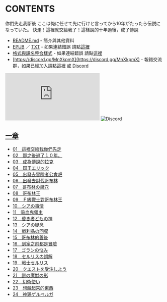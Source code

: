 # CONTENTS

你們先走我斷後
ここは俺に任せて先に行けと言ってから10年がたったら伝説になっていた。
快走！這裡就交給我了！這樣說的十年過後，成了傳說


- [README.md](README.md) - 簡介與其他資料
- [EPUB](https://gitlab.com/demonovel/epub-txt/blob/master/syosetu_out/%E5%BF%AB%E8%B5%B0%EF%BC%81%E9%80%99%E8%A3%A1%E5%B0%B1%E4%BA%A4%E7%B5%A6%E6%88%91%E4%BA%86%EF%BC%81%E9%80%99%E6%A8%A3%E8%AA%AA%E7%9A%84%E5%8D%81%E5%B9%B4%E9%81%8E%E5%BE%8C%EF%BC%8C%E6%88%90%E4%BA%86%E5%82%B3%E8%AA%AA.epub) ／ [TXT](https://gitlab.com/demonovel/epub-txt/blob/master/syosetu_out/out/%E5%BF%AB%E8%B5%B0%EF%BC%81%E9%80%99%E8%A3%A1%E5%B0%B1%E4%BA%A4%E7%B5%A6%E6%88%91%E4%BA%86%EF%BC%81%E9%80%99%E6%A8%A3%E8%AA%AA%E7%9A%84%E5%8D%81%E5%B9%B4%E9%81%8E%E5%BE%8C%EF%BC%8C.out.txt) - 如果連結錯誤 請點[這裡](https://gitlab.com/demonovel/epub-txt/tree/master)
- [格式與譯名整合樣式](https://github.com/bluelovers/node-novel/blob/master/lib/locales/%E4%BD%A0%E5%80%91%E5%85%88%E8%B5%B0%E6%88%91%E6%96%B7%E5%BE%8C.ts) - 如果連結錯誤 請點[這裡](https://github.com/bluelovers/node-novel/tree/master/lib/locales)
- [https://discord.gg/MnXkpmX](https://discord.gg/MnXkpmX) - 報錯交流群，如果已經加入請點[這裡](https://discordapp.com/channels/467794087769014273/467794088285175809) 或 [Discord](https://discordapp.com/channels/@me)


![導航目錄](https://chart.apis.google.com/chart?cht=qr&chs=150x150&chl=https://gitee.com/bluelovers/novel/blob/master/syosetu/你們先走我斷後/導航目錄.md)  ![Discord](https://chart.apis.google.com/chart?cht=qr&chs=150x150&chl=https://discord.gg/MnXkpmX)




## [一章](00000_%E4%B8%80%E7%AB%A0)

- [01　這裡交給我你們先走](00000_%E4%B8%80%E7%AB%A0/01%E3%80%80%E9%80%99%E8%A3%A1%E4%BA%A4%E7%B5%A6%E6%88%91%E4%BD%A0%E5%80%91%E5%85%88%E8%B5%B0.txt)
- [02　那之後過了１０年。](00000_%E4%B8%80%E7%AB%A0/02%E3%80%80%E9%82%A3%E4%B9%8B%E5%BE%8C%E9%81%8E%E4%BA%86%EF%BC%91%EF%BC%90%E5%B9%B4%E3%80%82.txt)
- [03　成為傳說的拉克](00000_%E4%B8%80%E7%AB%A0/03%E3%80%80%E6%88%90%E7%82%BA%E5%82%B3%E8%AA%AA%E7%9A%84%E6%8B%89%E5%85%8B.txt)
- [04　国王エリック](00000_%E4%B8%80%E7%AB%A0/04%E3%80%80%E5%9B%BD%E7%8E%8B%E3%82%A8%E3%83%AA%E3%83%83%E3%82%AF.txt)
- [05　出發去冒險者公會吧](00000_%E4%B8%80%E7%AB%A0/05%E3%80%80%E5%87%BA%E7%99%BC%E5%8E%BB%E5%86%92%E9%9A%AA%E8%80%85%E5%85%AC%E6%9C%83%E5%90%A7.txt)
- [06　出發去討伐哥布林](00000_%E4%B8%80%E7%AB%A0/06%E3%80%80%E5%87%BA%E7%99%BC%E5%8E%BB%E8%A8%8E%E4%BC%90%E5%93%A5%E5%B8%83%E6%9E%97.txt)
- [07　哥布林の巣穴](00000_%E4%B8%80%E7%AB%A0/07%E3%80%80%E5%93%A5%E5%B8%83%E6%9E%97%E3%81%AE%E5%B7%A3%E7%A9%B4.txt)
- [08　哥布林王](00000_%E4%B8%80%E7%AB%A0/08%E3%80%80%E5%93%A5%E5%B8%83%E6%9E%97%E7%8E%8B.txt)
- [09　Ｆ級戰士對哥布林王](00000_%E4%B8%80%E7%AB%A0/09%E3%80%80%EF%BC%A6%E7%B4%9A%E6%88%B0%E5%A3%AB%E5%B0%8D%E5%93%A5%E5%B8%83%E6%9E%97%E7%8E%8B.txt)
- [10　シアの事情](00000_%E4%B8%80%E7%AB%A0/10%E3%80%80%E3%82%B7%E3%82%A2%E3%81%AE%E4%BA%8B%E6%83%85.txt)
- [11　吸血鬼領主](00000_%E4%B8%80%E7%AB%A0/11%E3%80%80%E5%90%B8%E8%A1%80%E9%AC%BC%E9%A0%98%E4%B8%BB.txt)
- [12　昏き者どもの神](00000_%E4%B8%80%E7%AB%A0/12%E3%80%80%E6%98%8F%E3%81%8D%E8%80%85%E3%81%A9%E3%82%82%E3%81%AE%E7%A5%9E.txt)
- [13　シアの疑念](00000_%E4%B8%80%E7%AB%A0/13%E3%80%80%E3%82%B7%E3%82%A2%E3%81%AE%E7%96%91%E5%BF%B5.txt)
- [14　戦利品の回収](00000_%E4%B8%80%E7%AB%A0/14%E3%80%80%E6%88%A6%E5%88%A9%E5%93%81%E3%81%AE%E5%9B%9E%E5%8F%8E.txt)
- [15　哥布林的善後](00000_%E4%B8%80%E7%AB%A0/15%E3%80%80%E5%93%A5%E5%B8%83%E6%9E%97%E7%9A%84%E5%96%84%E5%BE%8C.txt)
- [16　到家之前都是冒險](00000_%E4%B8%80%E7%AB%A0/16%E3%80%80%E5%88%B0%E5%AE%B6%E4%B9%8B%E5%89%8D%E9%83%BD%E6%98%AF%E5%86%92%E9%9A%AA.txt)
- [17　ゴランの悩み](00000_%E4%B8%80%E7%AB%A0/17%E3%80%80%E3%82%B4%E3%83%A9%E3%83%B3%E3%81%AE%E6%82%A9%E3%81%BF.txt)
- [18　セルリスの誤解](00000_%E4%B8%80%E7%AB%A0/18%E3%80%80%E3%82%BB%E3%83%AB%E3%83%AA%E3%82%B9%E3%81%AE%E8%AA%A4%E8%A7%A3.txt)
- [19　戦士セルリス](00000_%E4%B8%80%E7%AB%A0/19%E3%80%80%E6%88%A6%E5%A3%AB%E3%82%BB%E3%83%AB%E3%83%AA%E3%82%B9.txt)
- [20　クエストを受注しよう](00000_%E4%B8%80%E7%AB%A0/20%E3%80%80%E3%82%AF%E3%82%A8%E3%82%B9%E3%83%88%E3%82%92%E5%8F%97%E6%B3%A8%E3%81%97%E3%82%88%E3%81%86.txt)
- [21　謎の魔獣の影](00000_%E4%B8%80%E7%AB%A0/21%E3%80%80%E8%AC%8E%E3%81%AE%E9%AD%94%E7%8D%A3%E3%81%AE%E5%BD%B1.txt)
- [22　幻術使い](00000_%E4%B8%80%E7%AB%A0/22%E3%80%80%E5%B9%BB%E8%A1%93%E4%BD%BF%E3%81%84.txt)
- [23　想藏起來的東西](00000_%E4%B8%80%E7%AB%A0/23%E3%80%80%E6%83%B3%E8%97%8F%E8%B5%B7%E4%BE%86%E7%9A%84%E6%9D%B1%E8%A5%BF.txt)
- [24　神鶏ゲルベルガ](00000_%E4%B8%80%E7%AB%A0/24%E3%80%80%E7%A5%9E%E9%B6%8F%E3%82%B2%E3%83%AB%E3%83%99%E3%83%AB%E3%82%AC.txt)

